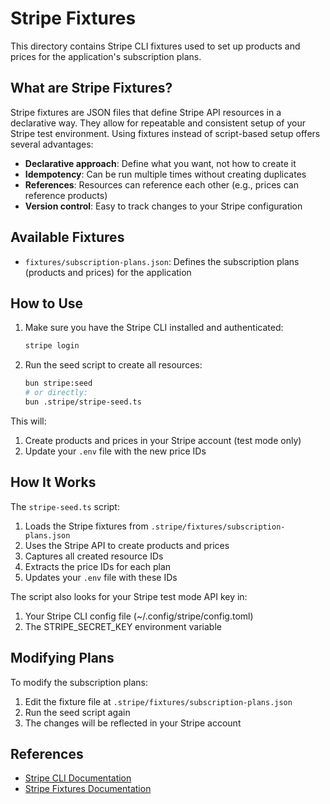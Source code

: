 # Stripe Fixtures

This directory contains Stripe CLI fixtures used to set up products and prices for the application's subscription plans.

## What are Stripe Fixtures?

Stripe fixtures are JSON files that define Stripe API resources in a declarative way. They allow for repeatable and consistent setup of your Stripe test environment. Using fixtures instead of script-based setup offers several advantages:

- **Declarative approach**: Define what you want, not how to create it
- **Idempotency**: Can be run multiple times without creating duplicates
- **References**: Resources can reference each other (e.g., prices can reference products)
- **Version control**: Easy to track changes to your Stripe configuration

## Available Fixtures

- `fixtures/subscription-plans.json`: Defines the subscription plans (products and prices) for the application

## How to Use

1. Make sure you have the Stripe CLI installed and authenticated:
   ```bash
   stripe login
   ```

2. Run the seed script to create all resources:
   ```bash
   bun stripe:seed
   # or directly:
   bun .stripe/stripe-seed.ts
   ```

This will:
1. Create products and prices in your Stripe account (test mode only)
2. Update your `.env` file with the new price IDs

## How It Works

The `stripe-seed.ts` script:
1. Loads the Stripe fixtures from `.stripe/fixtures/subscription-plans.json`
2. Uses the Stripe API to create products and prices
3. Captures all created resource IDs
4. Extracts the price IDs for each plan
5. Updates your `.env` file with these IDs

The script also looks for your Stripe test mode API key in:
1. Your Stripe CLI config file (~/.config/stripe/config.toml)
2. The STRIPE_SECRET_KEY environment variable

## Modifying Plans

To modify the subscription plans:

1. Edit the fixture file at `.stripe/fixtures/subscription-plans.json`
2. Run the seed script again
3. The changes will be reflected in your Stripe account

## References

- [Stripe CLI Documentation](https://stripe.com/docs/stripe-cli)
- [Stripe Fixtures Documentation](https://stripe.com/docs/cli/fixtures) 